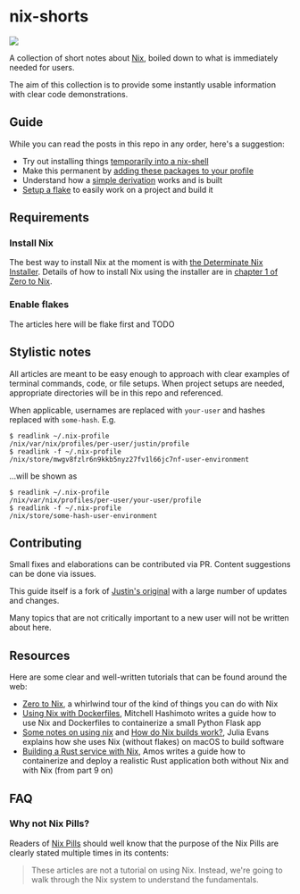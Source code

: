 # nix-shorts

![](./logo.png)

A collection of short notes about [Nix](https://nixos.org/), boiled down to what is immediately needed for users.

The aim of this collection is to provide some instantly usable information with clear code demonstrations.

## Guide

While you can read the posts in this repo in any order, here's a suggestion:

* Try out installing things [temporarily into a nix-shell](working-with-nix-shells.md)
* Make this permanent by [adding these packages to your profile](install-things-to-nix-profile.md)
* Understand how a [simple derivation](your-first-derivation.md) works and is built
* [Setup a flake](develop-and-build-with-flakes.md) to easily work on a project and build it

## Requirements

### Install Nix

The best way to install Nix at the moment is with [the Determinate Nix Installer](https://github.com/DeterminateSystems/nix-installer). Details of how to install Nix using the installer are in [chapter 1 of Zero to Nix](https://zero-to-nix.com/start/install).

### Enable flakes

The articles here will be flake first and TODO

## Stylistic notes

All articles are meant to be easy enough to approach with clear examples of terminal commands, code, or file setups. When project setups are needed, appropriate directories will be in this repo and referenced.

When applicable, usernames are replaced with `your-user` and hashes replaced with `some-hash`. E.g.

```
$ readlink ~/.nix-profile
/nix/var/nix/profiles/per-user/justin/profile
$ readlink -f ~/.nix-profile
/nix/store/mwgv8fzlr6n9kkb5nyz27fv1l66jc7nf-user-environment
```

...will be shown as

```
$ readlink ~/.nix-profile
/nix/var/nix/profiles/per-user/your-user/profile
$ readlink -f ~/.nix-profile
/nix/store/some-hash-user-environment
```

## Contributing

Small fixes and elaborations can be contributed via PR. Content suggestions can be done via issues.

This guide itself is a fork of [Justin's original](https://github.com/justinwoo/nix-shorts) with a large number of updates and changes.

Many topics that are not critically important to a new user will not be written about here.

## Resources

Here are some clear and well-written tutorials that can be found around the web:

* [Zero to Nix](https://zero-to-nix.com/), a whirlwind tour of the kind of things you can do with Nix
* [Using Nix with Dockerfiles](https://mitchellh.com/writing/nix-with-dockerfiles), Mitchell Hashimoto writes a guide how to use Nix and Dockerfiles to containerize a small Python Flask app
* [Some notes on using nix](https://jvns.ca/blog/2023/02/28/some-notes-on-using-nix/) and [How do Nix builds work?](https://jvns.ca/blog/2023/03/03/how-do-nix-builds-work-/), Julia Evans explains how she uses Nix (without flakes) on macOS to build software
* [Building a Rust service with Nix](https://fasterthanli.me/series/building-a-rust-service-with-nix), Amos writes a guide how to containerize and deploy a realistic Rust application both without Nix and with Nix (from part 9 on)

## FAQ

### Why not Nix Pills?

Readers of [Nix Pills](https://nixos.org/nixos/nix-pills/) should well know that the purpose of the Nix Pills are clearly stated multiple times in its contents:

> These articles are not a tutorial on using Nix. Instead, we're going to walk through the Nix system to understand the fundamentals.

